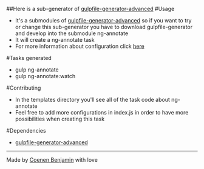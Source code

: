 ##Here is a sub-generator of [gulpfile-generator-advanced](https://github.com/bnjjj/gulpfile-generator)
#Usage
+ It's a submodules of [gulpfile-generator-advanced](https://github.com/bnjjj/gulpfile-generator) so if you want to try or change this sub-generator you have to download gulpfile-generator and develop into the submodule ng-annotate
+ It will create a ng-annotate task
+ For more information about configuration click [here](https://www.npmjs.com/package/gulp-ng-annotate)

#Tasks generated
+ gulp ng-annotate
+ gulp ng-annotate:watch

#Contributing
+ In the templates directory you'll see all of the task code about ng-annotate
+ Feel free to add more configurations in index.js in order to have more possibilities when creating this task

#Dependencies
+ [gulpfile-generator-advanced](https://github.com/bnjjj/gulpfile-generator)

-------------

Made by [Coenen Benjamin](https://twitter.com/BnJ25) with love
